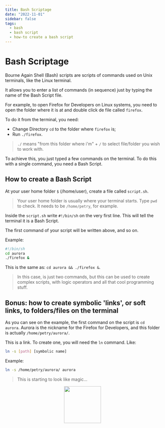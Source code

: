 ```yaml
---
title: Bash Scriptage
date: "2022-11-01"
sidebar: false
tags:
  - bash
  - bash script
  - how-to create a bash script
---
```


# Bash Scriptage

Bourne Again Shell (Bash) scripts are scripts of commands used on Unix terminals, like the Linux terminal.

It allows you to enter a list of commands (in sequence) just by typing the name of the Bash Script file.

For example, to open Firefox for Developers on Linux systems, you need to open the folder where it is at and double click de file called `firefox`.

To do it from the terminal, you need:

* Change Directory `cd` to the folder where `firefox` is;
* Run `./firefox`.

> `./` means "from this folder where i'm" + `/` to select file/folder you wish to work with.

To achieve this, you just typed a few commands on the terminal. To do this with a single command, you need a Bash Script.

## How to create a Bash Script

At your user home folder `$` (/home/user), create a file called `script.sh`.

> Your user home folder is usually where your terminal starts. Type `pwd` to check. It needs to be `/home/petry`, for example.

Inside the `script.sh` write `#!/bin/sh` on the very first line. This will tell the terminal it is a Bash Script.

The first command of your script will be written above, and so on.

Example:

```bash
#!/bin/sh
cd aurora
./firefox &
```

This is the same as: `cd aurora && ./firefox &`.

> In this case, is just two commands, but this can be used to create complex scripts, with logic operators and all that cool programming stuff.

## Bonus: how to create symbolic 'links', or soft links, to folders/files on the terminal

As you can see on the example, the first command on the script is `cd aurora`. Aurora is the nickname for the Firefox for Developers, and this folder is actually `/home/petry/aurora/`.

This is a link. To create one, you will need the `ln` command. Like:

```bash
ln -s [path] [symbolic name]
```

Example:

```bash
ln -s /home/petry/aurora/ aurora
````

> This is starting to look like magic...

<div class="wisdom">
<img class="wisdony" src="https://upload.wikimedia.org/wikipedia/commons/9/9f/Pents02.jpg" alt="">
</div>

<style>
  .wisdom {
    display: flex;
    justify-content: center;
  }

  .wisdony {
  height: 120px;
  }
</style>
